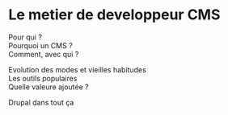 # Le metier de developpeur CMS

Pour qui ?  
Pourquoi un CMS ?  
Comment, avec qui ?  

Evolution des modes et vieilles habitudes  
Les outils populaires  
Quelle valeure ajoutée ?  

Drupal dans tout ça  